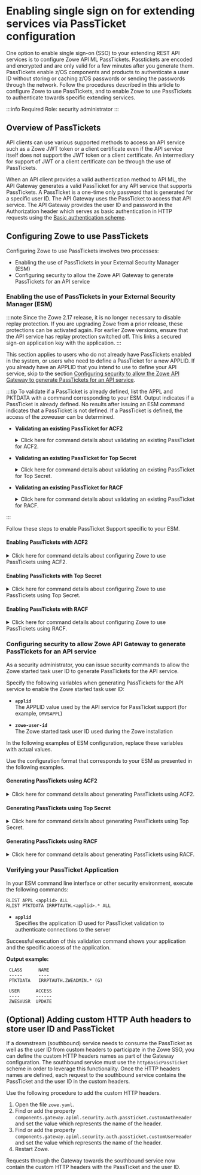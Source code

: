 # Enabling single sign on for extending services via PassTicket configuration

One option to enable single sign-on (SSO) to your extending REST API services is to configure Zowe API ML PassTickets. Passtickets are encoded and encrypted and are only valid for a few minutes after you generate them. PassTickets enable z/OS components and products to authenticate a user ID without storing or caching z/OS passwords or sending the passwords through the network. Follow the procedures described in this article to configure Zowe to use PassTickets, and to enable Zowe to use PassTickets to authenticate towards specific extending services.

:::info Required Role: security administrator
:::

## Overview of PassTickets 
API clients can use various supported methods to access an API service such as a Zowe JWT token or a client certificate even if the API service itself does not support the JWT token or a client certificate. An intermediary for support of JWT or a client certificate can be through the use of PassTickets.

When an API client provides a valid authentication method to API ML, the API Gateway generates a valid PassTicket for any API service that supports PassTickets. A PassTicket is a one-time only password that is generated for a specific user ID. 
The API Gateway uses the PassTicket to access that API service. The API Gateway provides the user ID and password in the Authorization header which serves as basic authentication in HTTP requests using the
[Basic authentication scheme](https://developer.mozilla.org/en-US/docs/Web/HTTP/Authentication#Basic_authentication_scheme).
<!-- Consider adding a diagram to illustrate the workflow above on how PassTickets work. -->
## Configuring Zowe to use PassTickets

Configuring Zowe to use PassTickets involves two processes:
* Enabling the use of PassTickets in your External Security Manager (ESM)
* Configuring security to allow the Zowe API Gateway to generate PassTickets for an API service

### Enabling the use of PassTickets in your External Security Manager (ESM)

:::note
Since the Zowe 2.17 release, it is no longer necessary to disable replay protection. If you are upgrading Zowe from a prior release, these protections can be activated again. For earlier Zowe versions, ensure that the API service has replay protection switched off. This links a secured sign-on application key with the application.
:::

This section applies to users who do not already have PassTickets enabled in the system, or users who need to define a PassTicket for a new APPLID. If you already have an APPLID that you intend to use to define your API service, skip to the section [Configuring security to allow the Zowe API Gateway to generate PassTickets for an API service](#configuring-security-to-allow-zowe-api-gateway-to-generate-passtickets-for-an-api-service).

:::tip
To validate if a PassTicket is already defined, list the APPL and PKTDATA with a command corresponding to your ESM. Output indicates if a PassTicket is already defined. No results after issuing an ESM command indicates that a PassTicket is not defined. If a PassTicket is defined, the access of the zoweuser can be determined.

* **Validating an existing PassTicket for ACF2**

    <details>

    <summary>Click here for command details about validating an existing PassTicket for ACF2.</summary>

    In your ESM command line interface or other security environment, execute the following commands:

    ```
    SET RESOURCE(SAF)
    LIST LIKE(-)

    SET RESOURCE(SAF)
    LIST LIKE(<applid>-)

    SET PROFILE(PTKTDATA) DIVISION(SSIGNON)
    LIST LIKE(<applid>-)

    SET RESOURCE(PTK)
    LIST LIKE(IRRPTAUTH-)
    ```

    * **`-`**  
    A wildcard symbol that lists all resources

    * **`<applid>-`**  
    Lists everything related to specified applid in a resource (in this case, SAF), or specified in a profile (in this case, PTKTDATA)

    </details>

* **Validating an existing PassTicket for Top Secret**

    <details>

    <summary>Click here for command details about validating an existing PassTicket for Top Secret.</summary>

    In your ESM command line interface or other security environment, execute the following commands:
    ```
    TSS WHOHAS APPL(<applid>)
    TSS WHOHAS PTKTDATA(<applid>)
    TSS WHOHAS PTKTDATA(IRRPTAUTH.<applid>.)
    ```

    * **`.`**  
    A wildcard symbol that lists all resources

    * **`IRRPTAUTH.<applid>.`**  
    Returns everything about the specified applid for IRRPTAUTH

    </details>

* **Validating an existing PassTicket for RACF**

    <details>

    <summary>Click here for command details about validating an existing PassTicket for RACF.</summary>

    In your ESM command line interface or other security environment, execute the following commands:

    ```
    RLIST APPL * ALL 
    RLIST APPL <applid> ALL  
    RLIST PTKTDATA <applid> SSIGNON ALL
    RLIST PTKTDATA IRRPTAUTH.<applid>.* ALL 
    ```
    
    Ensure that you validate PKTDATA access for APPL.

    * **`*`**  
    A wildcard symbol that resturns all resources

    * **`RLIST PTKTDATA <applid> SSIGNON ALL`**  
    Validates all applid for PTKDATA class

    * **`RLIST PTKTDATA IRRPTAUTH.<applid>.* ALL`**  
    Validates all applid permissions for PTKDATA class

    </details>

:::

Follow these steps to enable PassTicket Support specific to your ESM. 


#### Enabling PassTickets with ACF2

<details>

<summary> Click here for command details about configuring Zowe to use PassTickets using ACF2. </summary>

1.	In your ESM command line interface or other security environment, define the application session key by entering the following commands, if the session key is not already defined. 

```
SET PROFILE(PTKTDATA) DIV(SSIGNON)
INSERT <applid> SSKEY(<key-description>) MULT-USE
F ACF2,REBUILD(PTK),CLASS(P)
```

* **`applid`**  
Specifies the application ID used for PassTicket validation to authenticate connections to the server.

* **`MULT-USE`**  
Enables you reuse the same PassTicket multiple times.

* **`key-description`**  
 Specifies the secured sign-on hexadecimal application key of 16 hexadecimal digits (8-byte or 64-bit key). Each application key must be the same on all systems in the configuration and the values must be kept secret and secured.

2. Complete the PassTicket setup by entering the following commands:
```
F ACF2,REBUILD(PTK),CLASS(P)
```
The PassTicket record is now active in the system.

3. Enable the started task user ID to generate PassTickets for the application by entering commands similar to the following:
```
SET RESOURCE(PTK) 
RECKEY IRRPTAUTH ADD(applid.userid UID(<userid>) SERVICE(UPDATE,READ) ALLOW)
```
* **`userid`**    
Specifies the Zowe server user ID


You configured Zowe to use PassTickets for single sign on using ACF2.

</details>

#### Enabling PassTickets with Top Secret

<details>

<summary> Click here for command details about configuring Zowe to use PassTickets using Top Secret.</summary>

Before you begin this procedure, verify that the `PTKTDATA` class and ownership for the PassTicket resource (`IRRPTAUT`) have not already been defined as described in the previous tip.

1.	Update the resource descriptor table (RDT) to define the `PTKTDATA` class by entering the following commands:

:::note
The `PTKTDATA` resource is not a predefined class.
:::

```
TSS ADDTO(RDT) RESCLASS(PTKTDATA) RESCODE(n) ACLST(ALL,READ,UPDATE) MAXLEN(37) 
```
The `PTKTDATA` resource is added to the RDT.

:::note
Include `RESCODE(n)` in the range of 101 to 13F to make `PTKTDATA` a prefixed resource class.
:::

2.	Assign ownership for the PassTicket resource (`IRRPTAUT`). Execute the following commands: 
```
TSS ADDTO(department) PTKTDATA(IRRPTAUT) 
```
3. Define PassTicket for application ID _applid_:

```
TSS ADDTO(NDT) PSTKAPPL(<applid>) SESSKEY(<key-description>) SIGNMULTI
```

* **`applid`**  
Specifies the application ID used for PassTicket validation to authenticate connections to the server.

* **`key-description`**  
Specifies the secured sign-on hexadecimal application key of 16 hexadecimal digits (8-byte or 64-bit key). Each application key must be the same on all systems in the configuration and the values must be kept secret and secured.

4. Permit access to the PassTicket resource defined in the previous step for the LDAP Server by executing the following command:
```
TSS PERMIT(<stc-userid>) PTKTDATA(IRRPTAUTH.applid) ACCESS(UPDATE)
```

* **`stc-userid`**  
Specifies the Accessor ID (ACID) that you created when you created LDAP Server started task User IDs. The parameter is "CALDAP" by default.	

**Default:** CALDAP	
You configured Zowe to use PassTickets using Top Secret.

</details>

#### Enabling PassTickets with RACF

<details>

<summary> Click here for command details about configuring Zowe to use PassTickets using RACF.</summary>

1. Activate the `PTKTDATA` class, which encompasses all profiles containing PassTicket information.

In your ESM command line interface or other security environment, execute the following command:

```
SETROPTS CLASSACT(PTKTDATA) RACLIST(PTKTDATA)
```

2. Specify the application ID requiring access through PassTicket for the Zowe server with the following commands:

```
RDEFINE APPL <applid> UACC(READ)
SETROPTS CLASSACT(APPL)
SETROPTS GENERIC(PTKTDATA)
```

* **`applid`**  
Specifies the application ID used for PassTicket validation to authenticate connections to the server.  (One to 8 characters) 

:::note 
This name is usually provided by the site security administrator.
:::

3. Define the profile for the application with the following command:
```
RDEFINE PTKTDATA  <applid> UACC(NONE) APPLDATA('NO REPLAY PROTECTION') SSIGNON(KEYMASKED(<key-description>) APPLDATA('NO REPLAY PROTECTION')
```
* **`key-description`**  
 Specifies the secured sign-on hexadecimal application key of 16 hexadecimal digits (8-byte or 64-bit key). Each application key must be the same on all systems in the configuration and the values must be kept secret and secured.

4. Replace `key-description` with the application name defined previously.

5. Allow the application ID (_applid_) to use PassTickets:

```
PERMIT IRRPTAUTH.applid.* CLASS(PTKTDATA) ACCESS(UPDATE) ID(userid)
```

* **`userid`**  
Specifies the value of the LDAP Server started task.

6. Refresh the RACF PTKTDATA definition with the new profile:
```
SETROPTS RACLIST(PTKTDATA) REFRESH
```

You configured Zowe to use PassTickets using RACF.

</details>

### Configuring security to allow Zowe API Gateway to generate PassTickets for an API service
<!-- Permit Zowe STC User ID to Generate PassTickets -->
As a security administrator, you can issue security commands to allow the Zowe started task user ID to generate PassTickets for the API service.

Specify the following variables when generating PassTickets for the API service to enable the Zowe started task user ID:

* **`applid`**  
The APPLID value used by the API service for PassTicket support (for example, `OMVSAPPL`)

* **`zowe-user-id`**   
The Zowe started task user ID used during the Zowe installation

In the following examples of ESM configuration, replace these variables with actual values.

Use the configuration format that corresponds to your ESM as presented in the following examples.

#### Generating PassTickets using ACF2

<details>

<summary> Click here for command details about generating PassTickets using ACF2. </summary>

Grant the Zowe started task user ID permission to generate PassTickets for users of the API service.

**Example:**

```markup
ACF
SET RESOURCE(PTK)
RECKEY IRRPTAUTH ADD(<applid>.- UID(<zowe-user-id>) SERVICE(UPDATE,READ) ALLOW)
F ACF2,REBUILD(PTK),CLASS(P)
END
```

</details>

#### Generating PassTickets using Top Secret

<details>

<summary>Click here for command details about generating PassTickets using Top Secret.</summary>

Grant the Zowe started task user ID permission to generate PassTickets for users of the API service.

**Example:**

```markup
TSS PERMIT(<zowe-user-id>) PTKTDATA(IRRPTAUTH.<applid>.) ACCESS(READ,UPDATE)
TSS REFRESH
```


</details>

#### Generating PassTickets using RACF

<details>

<summary> Click here for command details about generating PassTickets using RACF.</summary>

Grant the Zowe started task user ID permission to generate PassTickets for users of the API service.

**Example:**

```markup
PERMIT IRRPTAUTH.<applid>.* CL(PTKTDATA) ID(<zowe-user-id>) ACCESS(UPDATE)
SETROPTS RACLIST(PTKTDATA) REFRESH
```
</details>

### Verifying your PassTicket Application

In your ESM command line interface or other security environment, execute the following commands:

```
RLIST APPL <applid> ALL
RLIST PTKTDATA IRRPTAUTH.<applid>.* ALL
```

* **`applid`**  
Specifies the application ID used for PassTicket validation to authenticate connections to the server

Successful execution of this validation command shows your application and the specific access of the application.

**Output example:**
```
 CLASS      NAME
 -----      ----
 PTKTDATA   IRRPTAUTH.ZWEADMIN.* (G)

 USER      ACCESS
 ----      ------
 ZWESVUSR  UPDATE
 ```

## (Optional) Adding custom HTTP Auth headers to store user ID and PassTicket 

If a downstream (southbound) service needs to consume the PassTicket as well as the user ID from custom headers to participate in the Zowe SSO, you can define the custom HTTP headers names as part of the Gateway configuration.
The southbound service must use the `httpBasicPassTicket` scheme in order to leverage this functionality. Once the HTTP headers names are defined, each request to the southbound service contains the PassTicket and the user ID in the custom headers.

Use the following procedure to add the custom HTTP headers.

1. Open the file `zowe.yaml`.
2. Find or add the property `components.gateway.apiml.security.auth.passticket.customAuthHeader` and set the value which represents the name of the header.
3. Find or add the property `components.gateway.apiml.security.auth.passticket.customUserHeader` and set the value which represents the name of the header.
4. Restart Zowe.

Requests through the Gateway towards the southbound service now contain the custom HTTP headers with the PassTicket and the user ID.
